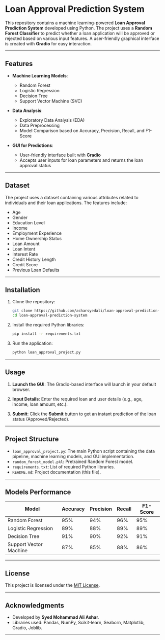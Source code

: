 
# Loan Approval Prediction System

This repository contains a machine learning-powered **Loan Approval Prediction System** developed using Python. The project uses a **Random Forest Classifier** to predict whether a loan application will be approved or rejected based on various input features. A user-friendly graphical interface is created with **Gradio** for easy interaction.

---

## Features

- **Machine Learning Models**:
  - Random Forest
  - Logistic Regression
  - Decision Tree
  - Support Vector Machine (SVC)

- **Data Analysis**:
  - Exploratory Data Analysis (EDA)
  - Data Preprocessing
  - Model Comparison based on Accuracy, Precision, Recall, and F1-Score

- **GUI for Predictions**:
  - User-friendly interface built with **Gradio**
  - Accepts user inputs for loan parameters and returns the loan approval status

---

## Dataset
The project uses a dataset containing various attributes related to individuals and their loan applications. The features include:
- Age
- Gender
- Education Level
- Income
- Employment Experience
- Home Ownership Status
- Loan Amount
- Loan Intent
- Interest Rate
- Credit History Length
- Credit Score
- Previous Loan Defaults

---

## Installation

1. Clone the repository:
   ```bash
   git clone https://github.com/asharsyedali/loan-approval-prediction-system.git
   cd loan-approval-prediction-system
   ```

2. Install the required Python libraries:
   ```bash
   pip install -r requirements.txt
   ```

3. Run the application:
   ```bash
   python loan_approval_project.py
   ```

---

## Usage

1. **Launch the GUI**:
   The Gradio-based interface will launch in your default browser. 

2. **Input Details**:
   Enter the required loan and user details (e.g., age, income, loan amount, etc.).

3. **Submit**:
   Click the **Submit** button to get an instant prediction of the loan status (Approved/Rejected).

---

## Project Structure

- `loan_approval_project.py`: The main Python script containing the data pipeline, machine learning models, and GUI implementation.
- `random_forest_model.pkl`: Pretrained Random Forest model.
- `requirements.txt`: List of required Python libraries.
- `README.md`: Project documentation (this file).

---

## Models Performance

| Model                 | Accuracy | Precision | Recall | F1-Score |
|-----------------------|----------|-----------|--------|----------|
| Random Forest         | 95%      | 94%       | 96%    | 95%      |
| Logistic Regression   | 89%      | 88%       | 89%    | 89%      |
| Decision Tree         | 91%      | 90%       | 92%    | 91%      |
| Support Vector Machine| 87%      | 85%       | 88%    | 86%      |

---


## License

This project is licensed under the [MIT License](LICENSE).

---

## Acknowledgments

- Developed by **Syed Mohammad Ali Ashar**.
- Libraries used: Pandas, NumPy, Scikit-learn, Seaborn, Matplotlib, Gradio, Joblib.

---
